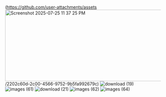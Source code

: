 
(https://github.com/user-attachments/assets<img width="789" height="231" alt="Screenshot 2025-07-25 11 37 25 PM" src="https://github.com/user-attachments/assets/eb61d991-fcf3-4d88-8e0c-c06329939b51" />
/2202c60d-2c00-4566-9752-9b5fa992679c)
![download (19)](https://github.com/user-attachments/assets/1a972733-8503-4d80-aaf8-34a0b8b69359)
![images (61)](https://github.com/user-attachments/assets/900ceda0-a4ee-4778-a674-3ce1d32e0cca)
![download (21)](https://github.com/user-attachments/assets/05592e30-6dea-420f-881e-bf3406f61589)
![images (62)](https://github.com/user-attachments/assets/ac797f4d-75fd-42a2-a6a8-ef811c529099)
![images (64)](https://github.com/user-attachments/assets/b214d11e-8ec9-4b62-8150-e80b7f55b63d)

